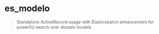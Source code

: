 # es_modelo 

> Standalone ActiveRecord usage with Elasticsearch enhancement for powerful search over domain models